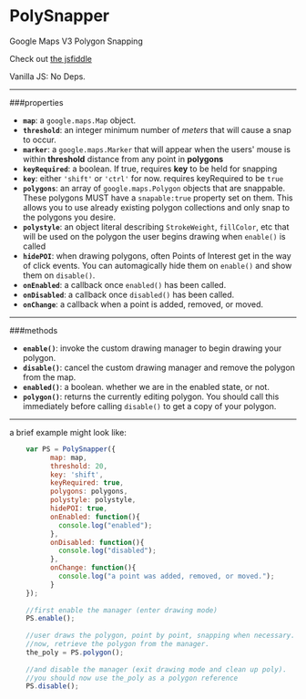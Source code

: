 # PolySnapper

Google Maps V3 Polygon Snapping

Check out [the jsfiddle](http://jsfiddle.net/jordanarseno/xw6gp9yq/19/)

Vanilla JS: No Deps.

----

###properties

- **`map`**: a `google.maps.Map` object.
- **`threshold`**: an integer minimum number of *meters* that will cause a snap to occur.
- **`marker`**: a `google.maps.Marker` that will appear when the users' mouse is within **threshold** distance from any point in **polygons**
- **`keyRequired`**: a boolean. If true, requires **key** to be held for snapping
- **`key`**: either `'shift'` or `'ctrl'` for now. requires keyRequired to be `true`
- **`polygons`**: an array of `google.maps.Polygon` objects that are snappable. These polygons MUST have a `snapable:true` property set on them. This allows you to use already existing polygon collections and only snap to the polygons you desire.
- **`polystyle`**: an object literal describing `StrokeWeight`, `fillColor`, etc that will be used on the polygon the user begins drawing when `enable()` is called
- **`hidePOI`**: when drawing polygons, often Points of Interest get in the way of click events. You can automagically hide them on `enable()` and show them on `disable()`.
- **`onEnabled`**: a callback once `enabled()` has been called.
- **`onDisabled`**: a callback once `disabled()` has been called. 
- **`onChange`**: a callback when a point is added, removed, or moved.

----

###methods

- **`enable()`**: invoke the custom drawing manager to begin drawing your polygon.
- **`disable()`**: cancel the custom drawing manager and remove the polygon from the map.
- **`enabled()`**: a boolean. whether we are in the enabled state, or not.
- **`polygon()`**: returns the currently editing polygon. You should call this immediately before calling `disable()` to get a copy of your polygon.

----

a brief example might look like:

```javascript
    var PS = PolySnapper({
          map: map,
          threshold: 20,
          key: 'shift',
          keyRequired: true,
          polygons: polygons,
          polystyle: polystyle,
          hidePOI: true,
          onEnabled: function(){
    		console.log("enabled");
          },
          onDisabled: function(){
    		console.log("disabled");
          },
          onChange: function(){
            console.log("a point was added, removed, or moved.");
          }
    });
    
    //first enable the manager (enter drawing mode)
    PS.enable();
    
    //user draws the polygon, point by point, snapping when necessary.
    //now, retrieve the polygon from the manager.
    the_poly = PS.polygon();
    
    //and disable the manager (exit drawing mode and clean up poly).
    //you should now use the_poly as a polygon reference
    PS.disable();
```
